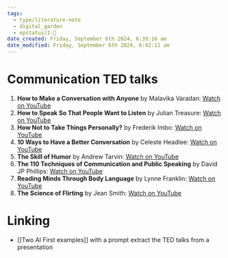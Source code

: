 ```yaml
---
tags:
  - type/literature-note
  - digital_garden
  - epstatus/1-🌱
date_created: Friday, September 6th 2024, 6:39:16 am
date_modified: Friday, September 6th 2024, 6:42:11 am
---
```

# Communication TED talks
1. **How to Make a Conversation with Anyone** by Malavika Varadan: [Watch on YouTube](https://www.youtube.com/watch?v=F4Zu5ZZAG7I)
2. **How to Speak So That People Want to Listen** by Julian Treasure: [Watch on YouTube](https://www.youtube.com/watch?v=eIho2S0ZahI)
3. **How Not to Take Things Personally?** by Frederik Imbo: [Watch on YouTube](https://www.youtube.com/watch?v=LnJwH_PZXnM)
4. **10 Ways to Have a Better Conversation** by Celeste Headlee: [Watch on YouTube](https://www.youtube.com/watch?v=R1vskiVDwl4)
5. **The Skill of Humor** by Andrew Tarvin: [Watch on YouTube](https://www.youtube.com/watch?v=MdZAMSyn_As)
6. **The 110 Techniques of Communication and Public Speaking** by David JP Phillips: [Watch on YouTube](https://www.youtube.com/watch?v=K0pxo-dS9Hc)
7. **Reading Minds Through Body Language** by Lynne Franklin: [Watch on YouTube](https://www.youtube.com/watch?v=W3P3rT0j2gQ)
8. **The Science of Flirting** by Jean Smith: [Watch on YouTube](https://www.youtube.com/watch?v=5cQoGNEcc5Q)

# Linking
+ [[Two AI First examples]] with a prompt extract the TED talks from a presentation

